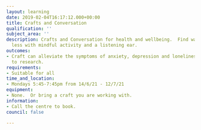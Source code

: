 ```yaml
---
layout: learning
date: 2019-02-04T16:17:12.000+00:00
title: Crafts and Conversation
qualification: ''
subject_area: ''
description: Crafts and Conversation for health and wellbeing.  Find ways to stress
  less with mindful activity and a listening ear.
outcomes:
- Craft can alleviate the symptoms of anxiety, depression and loneliness according
  to research.
requirements:
- Suitable for all
time_and_location:
- Mondays 5:45-7:45pm from 14/6/21 - 12/7/21
equipment:
- None.  Or bring a craft you are working with.
information:
- Call the centre to book.
council: false

---
```

